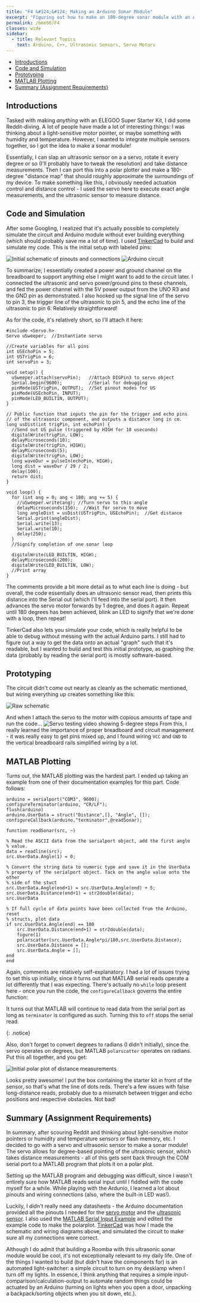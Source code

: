 ```yaml
---
title: "F4 &#124;&#124; Making an Arduino Sonar Module"
excerpt: "Figuring out how to make an 180-degree sonar module with an Arduino Kit"
permalink: /bme66/F4
classes: wide
sidebar:
  - title: Relevant Topics
    text: Arduino, C++, Ultrasonic Sensors, Servo Motors
---
```


- [Introductions](#introductions)
- [Code and Simulation](#code-and-simulation)
- [Prototyping](#prototyping)
- [MATLAB Plotting](#matlab-plotting)
- [Summary (Assignment Requirements)](#summary-assignment-requirements)

## Introductions

Tasked with making _anything_ with an ELEGOO Super Starter Kit, I did some Reddit-diving. A lot of people have made a lot of interesting things: I was thinking about a light-sensitive motor pointer, or maybe something with humidity and temperature. However, I wanted to integrate multiple sensors together, so I got the idea to make a sonar module!

Essentially, I can slap an ultrasonic sensor on a a servo, rotate it every degree or so (I'll probably have to tweak the resolution) and take distance measurements. Then I can port this into a polar plotter and make a 180-degree "distance map" that should roughly approximate the surroundings of my device. To make something like this, I obviously needed actuation control and distance control - I used the servo here to execute exact angle measurements, and the ultrasonic sensor to measure distance.

## Code and Simulation

After some Googling, I realized that it's actually possible to completely simulate the circuit and Arduino module without ever building everything (which should probably save me a lot of time). I used [TinkerCad](https://www.tinkercad.com/dashboard) to build and simulate my code. This is the initial setup with labeled pins:

![Initial schematic of pinouts and connections](/assets/images/F4/CircuitSchematic.png)
![Arduino circuit](/assets/images/F4/ArduinoCircuit.png)

To summarize, I essentially created a power and ground channel on the breadboard to support anything else I might want to add to the circuit later. I connected the ultrasonic and servo power/ground pins to these channels, and fed the power channel with the 5V power output from the UNO R3 and the GND pin as demonstrated. I also hooked up the signal line of the servo to pin 3, the trigger line of the ultrasonic to pin 5, and the echo line of the ultrasonic to pin 6. Relatively straightforward!

As for the code, it's relatively short, so I'll attach it here:

```
#include <Servo.h>
Servo uSweeper;  //Instantiate servo

//Create variables for all pins
int USEchoPin = 5;
int USTrigPin = 6;
int servoPin = 3;

void setup() {
  uSweeper.attach(servoPin);   //Attach DIGPin3 to servo object
  Serial.begin(9600);          //Serial for debugging
  pinMode(USTrigPin, OUTPUT);  //Set pinout modes for US
  pinMode(USEchoPin, INPUT);
  pinMode(LED_BUILTIN, OUTPUT);
}

// Public function that inputs the pin for the trigger and echo pins
// of the ultrasonic component, and outputs a distance long in cm.
long usDist(int trigPin, int echoPin) {
  //Send out US pulse (triggered by HIGH for 10 useconds)
  digitalWrite(trigPin, LOW);
  delayMicroseconds(10);
  digitalWrite(trigPin, HIGH);
  delayMicroseconds(5);
  digitalWrite(trigPin, LOW);
  long waveDur = pulseIn(echoPin, HIGH);
  long dist = waveDur / 29 / 2;
  delay(100);
  return dist;
}

void loop() {
  for (int ang = 0; ang < 180; ang += 5) {
    //uSweeper.write(ang); //Turn servo to this angle
    delayMicroseconds(150);  //Wait for servo to move
    long angleDist = usDist(USTrigPin, USEchoPin);  //Get distance
    Serial.print(angleDist);
    Serial.write(13);
    Serial.write(10);
    delay(250);
  }
  //Signify completion of one sonar loop

  digitalWrite(LED_BUILTIN, HIGH);
  delayMicroseconds(200);
  digitalWrite(LED_BUILTIN, LOW);
  //Print array
}
```

The comments provide a bit more detail as to what each line is doing - but overall, the code essentially does an ultrasonic sensor read, then prints this distance into the Serial out (which I'll feed into the serial port). It then advances the servo motor forwards by 1 degree, and does it again. Repeat until 180 degrees has been achieved, blink an LED to signify that we're done with a loop, then repeat!

TinkerCad also lets you simulate your code, which is really helpful to be able to debug without messing with the actual Arduino parts. I still had to figure out a way to get the data onto an actual "graph" such that it's readable, but I wanted to build and test this initial prototype, as graphing the data (probably by reading the serial port) is mostly software-based.

## Prototyping

The circuit didn't come out nearly as cleanly as the schematic mentioned, but wiring everything up creates something like this:

![Raw schematic](/assets/images/F4/RawCircuit.jpg)

And when I attach the servo to the motor with copious amounts of tape and run the code...
<img src="../assets/images/F4/ServoTest.gif" alt = "Servo testing video showing 5-degree steps"/>
From this, I really learned the importance of proper breadboard and circuit management - it was really easy to get pins mixed up, and I found wiring `VCC` and `GND` to the vertical breadboard rails simplified wiring by a lot.

## MATLAB Plotting

Turns out, the MATLAB plotting was the hardest part. I ended up taking an example from one of their documentation examples for this part. Code follows:

```
arduino = serialport("COM3", 9600);
configureTerminator(arduino, "CR/LF");
flush(arduino)
arduino.UserData = struct("Distance",[], "Angle", []);
configureCallback(arduino,"terminator",@readSonar);

function readSonar(src, ~)

% Read the ASCII data from the serialport object, add the first angle
% value.
data = readline(src);
src.UserData.Angle(1) = 0;

% Convert the string data to numeric type and save it in the UserData
% property of the serialport object. Tack on the angle value onto the other
% side of the stuct
src.UserData.Angle(end+1) = src.UserData.Angle(end) + 5;
src.UserData.Distance(end+1) = str2double(data);
src.UserData

% If full cycle of data points have been collected from the Arduino, reset
% structs, plot data
if src.UserData.Angle(end) == 180
    src.UserData.Distance(end+1) = str2double(data);
    figure(1)
    polarscatter(src.UserData.Angle*pi/180,src.UserData.Distance);
    src.UserData.Distance = [];
    src.UserData.Angle = [];
end
end
```

Again, comments are relatively self-explanatory. I had a lot of issues trying to set this up initially, since it turns out that MATLAB serial reads operate a lot differently that I was expecting. There's actually no `while` loop present here - once you run the code, the `configureCallback` governs the entire function:

It turns out that MATLAB will continue to read data from the serial port as long as `terminator` is configured as such. Turning this to `off` stops the serial read.

{: .notice}

Also, don't forget to convert degrees to radians (I didn't initially), since the servo operates on degrees, but MATLAB `polarscatter` operates on radians. Put this all together, and you get:

![Initial polar plot of distance measurements](./../assets/images/F4/SonarTestPolar.png)

Looks pretty awesome! I put the box containing the starter kit in front of the sensor, so that's what the line of dots reds. There's a few issues with false long-distance reads, probably due to a mismatch between trigger and echo positions and respective obstacles. Not bad!

## Summary (Assignment Requirements)

In summary, after scouring Reddit and thinking about light-sensitive motor pointers or humidity and temperature sensors or flash memory, etc. I decided to go with a servo and ultrasonic sensor to make a sonar module! The servo allows for degree-based pointing of the ultrasonic sensor, which takes distance measurements - all of this gets sent back through the COM serial port to a MATLAB program that plots it on a polar plot.

Setting up the MATLAB program and debugging was difficult, since I wasn't entirely sure how MATLAB reads serial input until I fiddled with the code myself for a while. While playing with the Ardunio, I learned a lot about pinouts and wiring connections (also, where the built-in LED was!).

Luckily, I didn't really need any datasheets - the Arduino documentation provided all the pinouts I needed for the [servo motor](https://docs.arduino.cc/learn/electronics/servo-motors) and the [ultrasonic sensor](https://docs.arduino.cc/built-in-examples/sensors/Ping). I also used the [MATLAB Serial Input Example](https://www.mathworks.com/help/instrument/read-streaming-data-from-arduino.html) and edited the example code to make the polarplot. [TinkerCad](tinkercad.com) was how I made the schematic and wiring diagrams above, and simulated the circuit to make sure all my connections were correct.

Although I do admit that building a Roomba with this ultrasonic sonar module would be cool, it's not exceptionally relevant to my daily life. One of the things I wanted to build (but didn't have the components for) is an automated light-switcher: a simple circuit to turn on my desklamp when I turn off my lights. In essence, I think anything that requires a simple input-comparison/calculation-output to automate random things could be actuated by an Arduino (turning on lights when you open a door, unpacking a backpack/sorting objects when you sit down, etc.).
